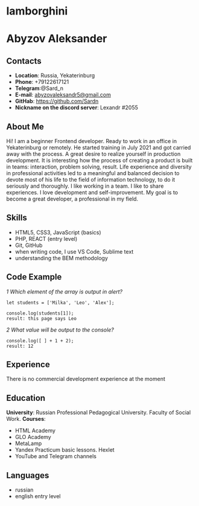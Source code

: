 # lamborghini


# Abyzov Aleksander

## Contacts
- **Location**: Russia, Yekaterinburg
- **Phone**: +79122617121
- **Telegram**:@Sard_n
- **E-mail**: abyzovaleksandr5@gmail.com
- **GitHab**: https://github.com/Sardn
- **Nickname on the discord server**: Lexandr #2055

## About Me
Hi!
I am a beginner Frontend developer.
Ready to work in an office in Yekaterinburg or remotely.
He started training in July 2021 and got carried away with the process.
A great desire to realize yourself in production development.
It is interesting how the process of creating a product is built in teams: interaction, problem solving, result. Life experience and diversity in professional activities led to a meaningful and balanced decision to devote most of his life to the field of information technology, to do it seriously and thoroughly.
I like working in a team. I like to share experiences. I love development and self-improvement. My goal is to become a great developer, a professional in my field.

## Skills
* HTML5, CSS3, JavaScript (basics)
* PHP, REACT (entry level)
* Git, GitHub
* when writing code, I use VS Code, Sublime text
* understanding the BEM methodology

## Code Example
_1 Which element of the array is output in alert?_
```
let students = ['Milka', 'Leo', 'Alex'];

console.log(students[1]); 
result: this page says Leo
```
_2 What value will be output to the console?_
```
console.log([ ] + 1 + 2);
result: 12
```


## Experience
There is no commercial development experience at the moment

## Education
**University**: Russian Professional Pedagogical University. Faculty of Social Work.
**Courses**:
* HTML Academy
* GLO Academy
* MetaLamp
* Yandex Practicum basic lessons. Hexlet
* YouTube and Telegram channels

## Languages
* russian
* english entry level


